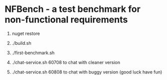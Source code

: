 # NFBench - a test benchmark for non-functional requirements

1. nuget restore

2. ./build.sh

3. ./first-benchmark.sh

4. ./chat-service.sh 60708 to chat with cleaner version

5. ./chat-service.sh 60808 to chat with buggy version (good luck have fun)
